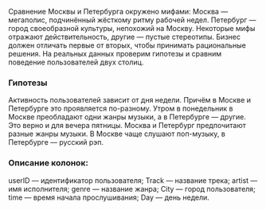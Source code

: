 Сравнение Москвы и Петербурга окружено мифами:
Москва — мегаполис, подчинённый жёсткому ритму рабочей недел.
Петербург — город своеобразной культуры, непохожий на Москву.
Некоторые мифы отражают действительность, другие — пустые стереотипы. Бизнес должен отличать первые от вторых, чтобы принимать рациональные решения. На реальных данных проверим гипотезы и сравним поведение пользователей двух столиц.
### Гипотезы
Активность пользователей зависит от дня недели. Причём в Москве и Петербурге это проявляется по-разному.
Утром в понедельник в Москве преобладают одни жанры музыки, а в Петербурге — другие. Это верно и для вечера пятницы.
Москва и Петербург предпочитают разные жанры музыки. В Москве чаще слушают поп-музыку, в Петербурге — русский рэп.
### Описание колонок:
userID — идентификатор пользователя;
Track — название трека;
artist — имя исполнителя;
genre — название жанра;
City — город пользователя;
time — время начала прослушивания;
Day — день недели. 
